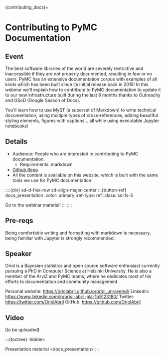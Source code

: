 (contributing_docs)=
# Contributing to PyMC Documentation

## Event
The best software libraries of the world are severely restrictive and inaccessible if they are not properly documented, resulting in few or no users. PyMC has an extensive documentation corpus with examples of all kinds which has been built since its initial release back in 2015! In this webinar we’ll explain how to contribute to PyMC documentation to update it to our new infrastructure built during the last 8 months thanks to Outreachy and GSoD (Google Season of Docs).

You'll learn how to use MyST (a superset of Markdown) to write technical documentation, using multiple types of cross-references, adding beautiful styling elements, figures with captions... all while using executable Jupyter notebooks!

## Details

- Audience: People who are interested in contributing to PyMC documentation.
  - Requirements: markdown
- [Github Repo](https://github.com/pymc-devs/pymc-data-umbrella)
- All the content is available on this website, which is built with the same tools
  we use for PyMC documentation.

::::{div} sd-d-flex-row sd-align-major-center
:::{button-ref} docs_presentation
:color: primary
:ref-type: ref
:class: sd-fs-5

Go to the webinar material!
:::
::::

## Pre-reqs
Being comfortable writing and formatting with markdown is necessary, being familiar with Jupyter is strongly recommended.

## Speaker
Oriol is a Bayesian statistics and open source software enthusiast currently pursuing a PhD in Computer Science at Helsinki University.
He is also a member of the ArviZ and PyMC teams, where he dedicates most of his efforts
to documentation and community management.

Personal website: https://oriolabril.github.io/oriol_unraveled/
LinkedIn: https://www.linkedin.com/in/oriol-abril-pla-1b9123180/
Twitter: https://twitter.com/OriolAbril
GitHub: https://github.com/OriolAbril

## Video
[to be uploaded]

:::{toctree}
:hidden:

Presentation material <docs_presentation>
:::
